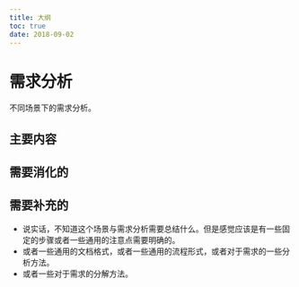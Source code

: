 ```yaml
---
title: 大纲
toc: true
date: 2018-09-02
---
```

# 需求分析

不同场景下的需求分析。


## 主要内容



## 需要消化的



## 需要补充的

- 说实话，不知道这个场景与需求分析需要总结什么。但是感觉应该是有一些固定的步骤或者一些通用的注意点需要明确的。
- 或者一些通用的文档格式，或者一些通用的流程形式，或者对于需求的一些分析方法。
- 或者一些对于需求的分解方法。
